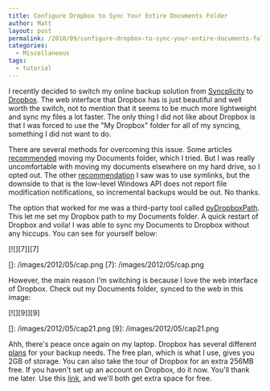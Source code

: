 ```yaml
---
title: Configure Dropbox to Sync Your Entire Documents Folder
author: Matt
layout: post
permalink: /2010/09/configure-dropbox-to-sync-your-entire-documents-folder/
categories:
  - Miscellaneous
tags:
  - tutorial
---
```


I recently decided to switch my online backup solution from [Syncplicity][1] to [Dropbox][2]. The web interface that Dropbox has is just beautiful and well worth the switch, not to mention that it seems to be much more lightweight and sync my files a lot faster. The only thing I did not like about Dropbox is that I was forced to use the "My Dropbox" folder for all of my syncing, something I did not want to do.

 [1]: http://syncplicity.com/
 [2]: http://www.dropbox.com/

There are several methods for overcoming this issue. Some articles [recommended][3] moving my Documents folder, which I tried. But I was really uncomfortable with moving my documents elsewhere on my hard drive, so I opted out. The other [recommendation][4] I saw was to use symlinks, but the downside to that is the low-level Windows API does not report file modification notifications, so incremental backups would be out. No thanks.

 [3]: http://storecrowd.com/blog/dropbox-hacks/
 [4]: http://wiki.dropbox.com/TipsAndTricks/SyncOtherFolders

The option that worked for me was a third-party tool called [pyDropboxPath][5]. This let me set my Dropbox path to my Documents folder. A quick restart of Dropbox and voila! I was able to sync my Documents to Dropbox without any hiccups. You can see for yourself below:

 [5]: http://forums.dropbox.com/topic.php?id=9665

[![][7]][7]

 []: /images/2012/05/cap.png
 [7]: /images/2012/05/cap.png

However, the main reason I'm switching is because I love the web interface of Dropbox. Check out my Documents folder, synced to the web in this image:

[![][9]][9]

 []: /images/2012/05/cap21.png
 [9]: /images/2012/05/cap21.png

Ahh, there's peace once again on my laptop. Dropbox has several different [plans][10] for your backup needs. The free plan, which is what I use, gives you 2GB of storage. You can also take the tour of Dropbox for an extra 256MB free. If you haven't set up an account on Dropbox, do it now. You'll thank me later. Use this [link][11], and we'll both get extra space for free.

 [10]: http://www.dropbox.com/pricing
 [11]: http://www.dropbox.com/referrals/NTQ4NjEzOQ
